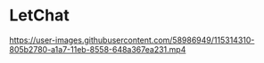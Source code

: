 # LetChat


https://user-images.githubusercontent.com/58986949/115314310-805b2780-a1a7-11eb-8558-648a367ea231.mp4
